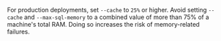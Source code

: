 For production deployments, set `--cache` to `25%` or higher. Avoid setting `--cache` and `--max-sql-memory` to a combined value of more than 75% of a machine's total RAM. Doing so increases the risk of memory-related failures.
